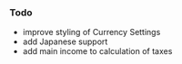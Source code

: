### Todo

- improve styling of Currency Settings
- add Japanese support
- add main income to calculation of taxes
